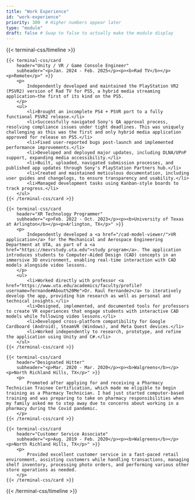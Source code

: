 ```yaml
---
title: "Work Experience"
id: "work-experience"
priority: 300  # Higher numbers appear later
type: "module"
draft: false # Swap to false to actually make the module display
---
```


{{< terminal-css/timeline >}}

    {{< terminal-css/card
        header="Unity / VR / Game Console Engineer"
        subheader="<p>Jan. 2024 - Feb. 2025</p><p><b>Rad TV</b></p><p>Remote</p>" >}}
        <p>
            Independently developed and maintained the PlayStation VR2 (PSVR2) version of Rad TV for PS5, a hybrid media streaming application—the first of its kind on the PS5.
        </p>
        <ul>
            <li>Brought an incomplete PS4 + PSVR port to a fully functional PSVR2 release.</li>
            <li>Successfully navigated Sony's QA approval process, resolving compliance issues under tight deadlines. This was uniquely challenging as this was the first and only hybrid media application approved for release on PS5.</li>
            <li>Fixed user-reported bugs post-launch and implemented performance improvements.</li>
            <li>Developed and deployed major updates, including DLNA/UPnP support, expanding media accessibility.</li>
            <li>Built, uploaded, navigated submission processes, and published app updates through Sony's PlayStation Partners hub.</li>
            <li>Created and maintained meticulous documentation, including user guides and changelogs, to ensure transparency and usability.</li>
            <li>Managed development tasks using Kanban-style boards to track progress.</li>
        </ul>
    {{< /terminal-css/card >}}

    {{< terminal-css/card
        header="XR Technology Programmer"
        subheader="<p>Feb. 2022 - Oct. 2023</p><p><b>University of Texas at Arlington</b></p><p>Arlington, TX</p>" >}}
        <p>
            Independently developed a <a href="/cad-model-viewer/">VR application</a> for the Mechanical and Aerospace Engineering Department at UTA, as part of a <a href="https://mevrstudy.uta.edu">study program</a>. The application introduces students to Computer-Aided Design (CAD) concepts in an immersive 3D environment, enabling real-time interaction with CAD models alongside video lessons.
        </p>
        <ul>
            <li>Worked directly with professor <a href="https://www.uta.edu/academics/faculty/profile?username=fernande#About%20Me">Dr. Raul Fernandez</a> to iteratively develop the app, providing him research as well as personal and technical insights.</li>
            <li>Designed, implemented, and documented tools for professors to create VR experiences that engage students with interactive CAD models while following video lessons.</li>
            <li>Developed cross-platform compatibility for Google Cardboard (Android), SteamVR (Windows), and Meta Quest devices.</li>
            <li>Worked independently to research, prototype, and refine the application using Unity and C#.</li>
        </ul>
    {{< /terminal-css/card >}}

    {{< terminal-css/card
        header="Designated Hitter"
        subheader="<p>Mar. 2020 - Mar. 2020</p><p><b>Walgreens</b></p><p>North Richland Hills, TX</p>" >}}
        <p>
            Promoted after applying for and receiving a Pharmacy Technician Trainee Certification, which made me eligible to begin training as a Pharmacy Technician. I had just started computer-based training and was preparing to take on pharmacy responsibilities when my family asked me to step away due to concerns about working in a pharmacy during the Covid pandemic.
        </p>
    {{< /terminal-css/card >}}

    {{< terminal-css/card
        header="Customer Service Associate"
        subheader="<p>Aug. 2019 - Feb. 2020</p><p><b>Walgreens</b></p><p>North Richland Hills, TX</p>" >}}
        <p>
            Provided excellent customer service in a fast-paced retail environment, assisting customers while handling transactions, managing shelf inventory, processing photo orders, and performing various other store operations as needed.
        </p>
    {{< /terminal-css/card >}}

{{< /terminal-css/timeline >}}